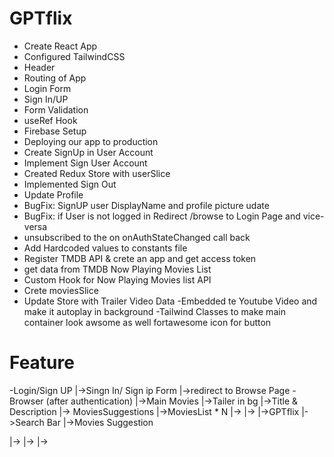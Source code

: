 # GPTflix
- Create React App
- Configured TailwindCSS
- Header
- Routing of App
- Login Form
- Sign In/UP
- Form Validation
- useRef Hook
- Firebase Setup
- Deploying our app to production
- Create SignUp in User Account
- Implement Sign User Account
- Created Redux Store with userSlice
- Implemented Sign Out
- Update Profile
- BugFix: SignUP user DisplayName and profile  picture udate 
- BugFix: if User is not logged in Redirect /browse to Login Page and vice-versa
- unsubscribed to the on onAuthStateChanged call back
- Add Hardcoded values to constants file 
- Register TMDB API & crete an app and get access token 
- get data from TMDB Now Playing Movies List
- Custom Hook for Now  Playing  Movies list API
- Crete moviesSlice
- Update Store with Trailer Video Data
-Embedded te Youtube Video and make it autoplay in background
-Tailwind Classes to make main container look awsome as well fortawesome icon for button


# Feature
-Login/Sign UP
|->Singn In/ Sign ip Form
|->redirect to Browse Page
-Browser (after authentication)
|->Main Movies
    |->Tailer in bg
    |->Title & Description
    |-> MoviesSuggestions
    |->MoviesList * N
    |->
    |->
|->GPTflix
    |->Search Bar 
    |->Movies Suggestion  
    
|->
|->
|->